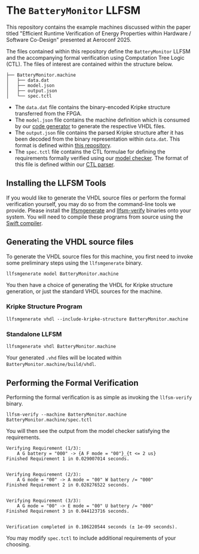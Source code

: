 # The `BatteryMonitor` LLFSM

This repository contains the example machines discussed within the paper titled
"Efficient Runtime Verification of Energy Properties within Hardware / Software Co-Design" presented at
Aeroconf 2025.

The files contained within this repository define the `BatteryMonitor` LLFSM and the accompanying formal
verification using Computation Tree Logic (CTL). The files of interest are contained within the structure below.

```shell
├── BatteryMonitor.machine
│   ├── data.dat
│   ├── model.json
│   ├── output.json
│   └── spec.tctl
```

- The `data.dat` file contains the binary-encoded Kripke structure transferred from the FPGA.
- The `model.json` file contains the machine definition which is consumed by our [code generator](https://github.com/CPSLabGU/LLFSMGenerate) to generate the respective VHDL files.
- The `output.json` file contains the parsed Kripke structure after it has been decoded from the binary representation within `data.dat`. This format is defined within [this repository](https://github.com/CPSLabGU/VHDLKripkeStructures).
- The `spec.tctl` file contains the CTL formulae for defining the requirements formally verified using our [model checker](https://github.com/CPSLabGU/VHDLModelChecker). The format of this file is defined within our [CTL parser](https://github.com/CPSLabGU/TCTLParser).

## Installing the LLFSM Tools

If you would like to generate the VHDL source files or perform the formal verification yourself, you may do so from the command-line tools we provide. Please install the [llfsmgenerate](https://github.com/CPSLabGU/LLFSMGenerate/releases/tag/2.1.4) and [llfsm-verify](https://github.com/CPSLabGU/VHDLModelChecker/releases/tag/0.1.0) binaries onto your system. You will need to compile these programs from source using the [Swift compiler](https://www.swift.org).

## Generating the VHDL source files

To generate the VHDL source files for this machine, you first need to invoke some preliminary steps using the `llfsmgenerate` binary.

```shell
llfsmgenerate model BatteryMonitor.machine
```

You then have a choice of generating the VHDL for Kripke structure generation, or just the standard VHDL sources for the machine.

### Kripke Structure Program

```shell
llfsmgenerate vhdl --include-kripke-structure BatteryMonitor.machine
```

### Standalone LLFSM

```shell
llfsmgenerate vhdl BatteryMonitor.machine
```

Your generated `.vhd` files will be located within `BatteryMonitor.machine/build/vhdl`.

## Performing the Formal Verification

Performing the formal verification is as simple as invoking the `llfsm-verify` binary.

```shell
llfsm-verify --machine BatteryMonitor.machine BatteryMonitor.machine/spec.tctl
```

You will then see the output from the model checker satisfying the requirements.

```
Verifying Requirement (1/3):
    A G battery = "000" -> {A F mode = "00"}_{t <= 2 us}
Finished Requirement 1 in 0.029007014 seconds.


Verifying Requirement (2/3):
    A G mode = "00" -> A mode = "00" W battery /= "000"
Finished Requirement 2 in 0.028276522 seconds.


Verifying Requirement (3/3):
    A G mode = "00" -> E mode = "00" U battery /= "000"
Finished Requirement 3 in 0.044123716 seconds.


Verification completed in 0.106220544 seconds (± 1e-09 seconds).
```

You may modify `spec.tctl` to include additional requirements of your choosing.
